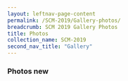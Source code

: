 ```yaml
---
layout: leftnav-page-content
permalink: /SCM-2019/Gallery-photos/
breadcrumb: SCM 2019 Gallery Photos
title: Photos
collection_name: SCM-2019
second_nav_title: "Gallery"
---
```

### **Photos new**
